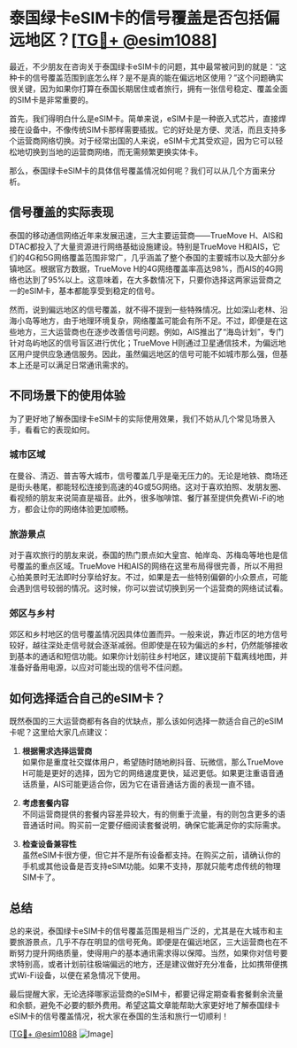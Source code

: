 # 泰国绿卡eSIM卡的信号覆盖是否包括偏远地区？[[TG💪+ @esim1088](https://t.me/s/esim1088)]

最近，不少朋友在咨询关于泰国绿卡eSIM卡的问题，其中最常被问到的就是：“这种卡的信号覆盖范围到底怎么样？是不是真的能在偏远地区使用？”这个问题确实很关键，因为如果你打算在泰国长期居住或者旅行，拥有一张信号稳定、覆盖全面的SIM卡是非常重要的。

首先，我们得明白什么是eSIM卡。简单来说，eSIM卡是一种嵌入式芯片，直接焊接在设备中，不像传统SIM卡那样需要插拔。它的好处是方便、灵活，而且支持多个运营商网络切换。对于经常出国的人来说，eSIM卡尤其受欢迎，因为它可以轻松地切换到当地的运营商网络，而无需频繁更换实体卡。

那么，泰国绿卡eSIM卡的具体信号覆盖情况如何呢？我们可以从几个方面来分析。

## **信号覆盖的实际表现**

泰国的移动通信网络近年来发展迅速，三大主要运营商——TrueMove H、AIS和DTAC都投入了大量资源进行网络基础设施建设。特别是TrueMove H和AIS，它们的4G和5G网络覆盖范围非常广，几乎涵盖了整个泰国的主要城市以及大部分乡镇地区。根据官方数据，TrueMove H的4G网络覆盖率高达98%，而AIS的4G网络也达到了95%以上。这意味着，在大多数情况下，只要你选择这两家运营商之一的eSIM卡，基本都能享受到稳定的信号。

然而，说到偏远地区的信号覆盖，就不得不提到一些特殊情况。比如深山老林、沿海小岛等地方，由于地理环境复杂，网络覆盖可能会有所不足。不过，即便是在这些地方，三大运营商也在逐步改善信号问题。例如，AIS推出了“海岛计划”，专门针对岛屿地区的信号盲区进行优化；TrueMove H则通过卫星通信技术，为偏远地区用户提供应急通信服务。因此，虽然偏远地区的信号可能不如城市那么强，但基本上还是可以满足日常通讯需求的。

## **不同场景下的使用体验**

为了更好地了解泰国绿卡eSIM卡的实际使用效果，我们不妨从几个常见场景入手，看看它的表现如何。

### 城市区域

在曼谷、清迈、普吉等大城市，信号覆盖几乎是毫无压力的。无论是地铁、商场还是街头巷尾，都能轻松连接到高速的4G或5G网络。这对于喜欢拍照、发朋友圈、看视频的朋友来说简直是福音。此外，很多咖啡馆、餐厅甚至提供免费Wi-Fi的地方，都会让你的网络体验更加顺畅。

### 旅游景点

对于喜欢旅行的朋友来说，泰国的热门景点如大皇宫、帕岸岛、苏梅岛等地也是信号覆盖的重点区域。TrueMove H和AIS的网络在这里布局得很完善，所以不用担心拍美景时无法即时分享给好友。不过，如果是去一些特别偏僻的小众景点，可能会遇到信号较弱的情况。这时候，你可以尝试切换到另一个运营商的网络试试看。

### 郊区与乡村

郊区和乡村地区的信号覆盖情况因具体位置而异。一般来说，靠近市区的地方信号较好，越往深处走信号就会逐渐减弱。但即使是在较为偏远的乡村，仍然能够接收到基本的通话和短信功能。如果你计划前往乡村地区，建议提前下载离线地图，并准备好备用电源，以应对可能出现的信号不佳问题。

## **如何选择适合自己的eSIM卡？**

既然泰国的三大运营商都有各自的优缺点，那么该如何选择一款适合自己的eSIM卡呢？这里给大家几点建议：

1. **根据需求选择运营商**  
   如果你是重度社交媒体用户，希望随时随地刷抖音、玩微信，那么TrueMove H可能是更好的选择，因为它的网络速度更快，延迟更低。如果更注重语音通话质量，AIS可能更适合你，因为它在语音通话方面的表现一直不错。

2. **考虑套餐内容**  
   不同运营商提供的套餐内容差异较大，有的侧重于流量，有的则包含更多的语音通话时间。购买前一定要仔细阅读套餐说明，确保它能满足你的实际需求。

3. **检查设备兼容性**  
   虽然eSIM卡很方便，但它并不是所有设备都支持。在购买之前，请确认你的手机或其他设备是否支持eSIM功能。如果不支持，那就只能考虑传统的物理SIM卡了。

## **总结**

总的来说，泰国绿卡eSIM卡的信号覆盖范围是相当广泛的，尤其是在大城市和主要旅游景点，几乎不存在明显的信号死角。即便是在偏远地区，三大运营商也在不断努力提升网络质量，使得用户的基本通讯需求得以保障。当然，如果你对信号要求特别高，或者计划前往极端偏远的地方，还是建议做好充分准备，比如携带便携式Wi-Fi设备，以便在紧急情况下使用。

最后提醒大家，无论选择哪家运营商的eSIM卡，都要记得定期查看套餐剩余流量和余额，避免不必要的额外费用。希望这篇文章能帮助大家更好地了解泰国绿卡eSIM卡的信号覆盖情况，祝大家在泰国的生活和旅行一切顺利！

[[TG💪+ @esim1088](https://t.me/s/esim1088) ![Image](https://i.postimg.cc/4NQfJmqS/Snipaste-2025-05-13-00-14-12.png)]